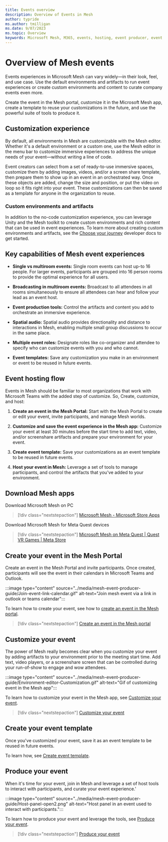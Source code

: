 ```yaml
---
title: Events overview
description: Overview of Events in Mesh 
author: typride
ms.author: tmilligan
ms.date: 9/07/2023
ms.topic: Overview
keywords: Microsoft Mesh, M365, events, hosting, event producer, event organizer, customize
---
```


# Overview of Mesh events

Events experiences in Microsoft Mesh can vary widely—in their look, feel, and use case. Use the default environments and artifacts to run event experiences or create custom environments and content to curate company events even more.

Create the event in the Mesh portal, customize it in the Microsoft Mesh app, create a template to reuse your customizations in the future, and use the powerful suite of tools to produce it.

## Customization experience

By default, all environments in Mesh are customizable with the Mesh editor. Whether it's a default environment or a custom one, use the Mesh editor in the menu bar to customize immersive experiences to address the unique needs of your event—without writing a line of code.

Event creators can select from a set of ready-to-use immersive spaces, customize them by adding images, videos, and/or a screen share template, then prepare them to show up in an event in an orchestrated way. Once these objects are added, change the size and position, or put the video on loop so it fits right into your event. These customizations can then be saved as a template for anyone in the organization to reuse.

### Custom environments and artifacts

In addition to the no-code customization experience, you can leverage Unity and the Mesh toolkit to create custom environments and rich content that can be used in event experiences. To learn more about creating custom environments and artifacts, see the [Choose your journey](../develop/getting-started/choose-your-journey.md) developer docs to get started.

## Key capabilities of Mesh event experiences

- **Single vs multiroom events:** Single room events can host up-to 16 people. For larger events, participants are grouped into 16 person rooms to provide the optimal experience for all users.

- **Broadcasting in multiroom events:** Broadcast to all attendees in all rooms simultaneously to ensure all attendees can hear and follow your lead as an event host.

- **Event production tools:** Control the artifacts and content you add to orchestrate an immersive experience.

- **Spatial audio:** Spatial audio provides directionality and distance to interactions in Mesh, enabling multiple small group discussions to occur in the same place.

- **Multiple event roles:** Designate roles like co-organizer and attendee to specify who can customize events with you and who cannot.

- **Event templates:** Save any customization you make in an environment or event to be reused in future events.

## Event hosting flow

Events in Mesh should be familiar to most organizations that work with Microsoft Teams with the added step of customize. So, Create, customize, and host:

1. **Create an event in the Mesh Portal:** Start with the Mesh Portal to create or edit your event, invite participants, and manage Mesh worlds.

1. **Customize and save the event experience in the Mesh app:** Customize your event at least 30 minutes before the start time to add text, video, and/or screenshare artifacts and prepare your environment for your event.

1. **Create event template:** Save your customizations as an event template to be reused in future events.

1. **Host your event in Mesh:** Leverage a set of tools to manage participants, and control the artifacts that you've added to your environment.

## Download Mesh apps

Download Microsoft Mesh on PC

> [!div class="nextstepaction"]
> [Microsoft Mesh - Microsoft Store Apps](https://apps.microsoft.com/store/detail/microsoft-mesh/9NLXZJ1FDBD7)

Download Microsoft Mesh for Meta Quest devices

> [!div class="nextstepaction"]
> [Microsoft Mesh on Meta Quest | Quest VR Games | Meta Store](https://www.meta.com/experiences/6750166401689690/)

## Create your event in the Mesh Portal

Create an event in the Mesh Portal and invite participants. Once created, participants will see the event in their calendars in Microsoft Teams and Outlook.

:::image type="content" source="../media/mesh-event-producer-guide/Join-event-link-calendar.gif" alt-text="Join mesh event via a link in outlook or teams calendar":::

To learn how to create your event, see how to [create an event in the Mesh portal](create-event-mesh-portal.md).

> [!div class="nextstepaction"]
> [Create an event in the Mesh portal](create-event-mesh-portal.md)

## Customize your event

The power of Mesh really becomes clear when you customize your event by adding artifacts to your environment prior to the meeting start time. Add text, video players, or a screenshare screen that can be controlled during your run-of-show to engage and wow attendees.

:::image type="content" source="../media/mesh-event-producer-guide/Environment-editor-Customization.gif" alt-text="Gif of customizing event in the Mesh app":::

To learn how to customize your event in the Mesh app, see [Customize your event](customize-event.md).

> [!div class="nextstepaction"]
> [Customize your event](customize-event.md)

## Create your event template

Once you've customized your event, save it as an event template to be reused in future events.

To learn how, see [Create event template](create-template.md).

## Produce your event

When it's time for your event, join in Mesh and leverage a set of host tools to interact with participants, and curate your event experience.'

:::image type="content" source="../media/mesh-event-producer-guide/Host-panel-open2.png" alt-text="Host panel in an event used to interact with participants.":::

To learn how to produce your event and leverage the tools, see [Produce your event](produce-event.md).

> [!div class="nextstepaction"]
> [Produce your event](produce-event.md)
